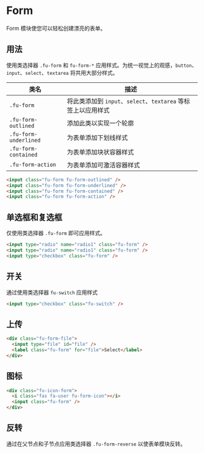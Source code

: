 # Form

Form 模块使您可以轻松创建漂亮的表单。

## 用法

使用类选择器 `.fu-form` 和 `fu-form-*` 应用样式。为统一视觉上的观感，`button`、`input`、`select`、`textarea` 将共用大部分样式。

| 类名                  | 描述                                                          |
| --------------------- | ------------------------------------------------------------- |
| `.fu-form`            | 将此类添加到 `input`、`select`、`textarea` 等标签上以应用样式 |
| `.fu-form-outlined`   | 添加此类以实现一个轮廓                                        |
| `.fu-form-underlined` | 为表单添加下划线样式                                          |
| `.fu-form-contained`  | 为表单添加块状容器样式                                        |
| `.fu-form-action`     | 为表单添加可激活容器样式                                      |

```html
<input class="fu-form fu-form-outlined" />
<input class="fu-form fu-form-underlined" />
<input class="fu-form fu-form-contained" />
<input class="fu-form fu-form-action" />
```

## 单选框和复选框

仅使用类选择器 `.fu-form` 即可应用样式。

```html
<input type="radio" name="radio1" class="fu-form" />
<input type="radio" name="radio1" class="fu-form" />
<input type="checkbox" class="fu-form" />
```

## 开关

通过使用类选择器 `fu-switch` 应用样式

```html
<input type="checkbox" class="fu-switch" />
```

## 上传

```html
<div class="fu-form-file">
  <input type="file" id="file" />
  <label class="fu-form" for="file">Select</label>
</div>
```

## 图标

```html
<div class="fu-icon-form">
  <i class="fas fa-user fu-form-icon"></i>
  <input class="fu-form" />
</div>
```

## 反转

通过在父节点和子节点应用类选择器 `.fu-form-reverse` 以使表单模块反转。
